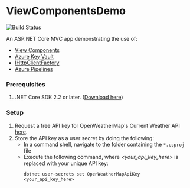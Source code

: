 # ViewComponentsDemo

[![Build Status](https://scottaddie.visualstudio.com/ViewComponentsDemo/_apis/build/status/scottaddie.ViewComponentsDemo)](https://scottaddie.visualstudio.com/ViewComponentsDemo/_build/latest?definitionId=4)

An ASP.NET Core MVC app demonstrating the use of:
* [View Components](https://docs.microsoft.com/aspnet/core/mvc/views/view-components)
* [Azure Key Vault](https://docs.microsoft.com/azure/key-vault/)
* [IHttpClientFactory](https://docs.microsoft.com/aspnet/core/fundamentals/http-requests)
* [Azure Pipelines](https://docs.microsoft.com/azure/devops/pipelines/languages/dotnet-core)

### Prerequisites

1. .NET Core SDK 2.2 or later. ([Download here](https://www.microsoft.com/net/download/all))

### Setup

1. Request a free API key for OpenWeatherMap's Current Weather API [here](https://home.openweathermap.org/users/sign_up).
1. Store the API key as a user secret by doing the following:
    * In a command shell, navigate to the folder containing the `*.csproj` file
    * Execute the following command, where *<your_api_key_here>* is replaced with your unique API key:
      ```
      dotnet user-secrets set OpenWeatherMapApiKey <your_api_key_here>
      ```
